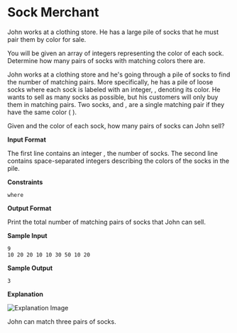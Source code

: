# Sock Merchant

John works at a clothing store. He has a large pile of socks that he must pair them by color for sale.

You will be given an array of integers representing the color of each sock. Determine how many pairs of
socks with matching colors there are.

John works at a clothing store and he's going through a pile of socks to find the number of matching pairs.
More specifically, he has a pile of loose socks where each sock is labeled with an integer, , denoting
its color. He wants to sell as many socks as possible, but his customers will only buy them in matching
pairs. Two socks, and , are a single matching pair if they have the same color ( ).

Given and the color of each sock, how many pairs of socks can John sell?

**Input Format**

The first line contains an integer , the number of socks.
The second line contains space-separated integers describing the colors of the socks in the pile.

**Constraints**

```
where
```
**Output Format**

Print the total number of matching pairs of socks that John can sell.

**Sample Input**

```
9
10 20 20 10 10 30 50 10 20
```
**Sample Output**

```
3
```
**Explanation**

![Explanation Image](https://s3.amazonaws.com/hr-challenge-images/25168/1474122392-c7b9097430-sock.png)

John can match three pairs of socks.

